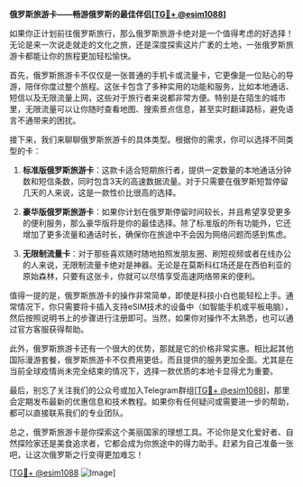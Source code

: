 **俄罗斯旅游卡——畅游俄罗斯的最佳伴侣[[TG💪+ @esim1088](https://t.me/s/esim1088)]**

如果你正计划前往俄罗斯旅行，那么俄罗斯旅游卡绝对是一个值得考虑的好选择！无论是来一次说走就走的文化之旅，还是深度探索这片广袤的土地，一张俄罗斯旅游卡都能让你的旅程更加轻松愉快。

首先，俄罗斯旅游卡不仅仅是一张普通的手机卡或流量卡，它更像是一位贴心的导游，陪伴你度过整个旅程。这张卡包含了多种实用的功能和服务，比如本地通话、短信以及无限流量上网，这些对于旅行者来说都非常方便。特别是在陌生的城市里，无限流量可以让你随时查看地图、搜索景点信息，甚至实时翻译路标，避免语言不通带来的困扰。

接下来，我们来聊聊俄罗斯旅游卡的具体类型。根据你的需求，你可以选择不同类型的卡：

1. **标准版俄罗斯旅游卡**：这款卡适合短期旅行者，提供一定数量的本地通话分钟数和短信条数，同时包含3天的高速数据流量。对于只需要在俄罗斯短暂停留几天的人来说，这是一款性价比很高的选择。

2. **豪华版俄罗斯旅游卡**：如果你计划在俄罗斯停留时间较长，并且希望享受更多的便利服务，那么豪华版将是你的最佳选择。除了标准版的所有功能外，它还增加了更多流量和通话时长，确保你在旅途中不会因为网络问题而感到焦虑。

3. **无限制流量卡**：对于那些喜欢随时随地拍照发朋友圈、刷短视频或者在线办公的人来说，无限制流量卡绝对是神器。无论是在莫斯科红场还是在西伯利亚的原始森林，只要有这张卡，你就可以尽情享受高速网络带来的便利。

值得一提的是，俄罗斯旅游卡的操作非常简单，即使是科技小白也能轻松上手。通常情况下，你只需要将卡插入支持eSIM技术的设备中（如智能手机或平板电脑），然后按照说明书上的步骤进行注册即可。当然，如果你对操作不太熟悉，也可以通过官方客服获得帮助。

此外，俄罗斯旅游卡还有一个很大的优势，那就是它的价格非常实惠。相比起其他国际漫游套餐，俄罗斯旅游卡不仅费用更低，而且提供的服务更加全面。尤其是在当前全球疫情尚未完全结束的情况下，选择一款优质的本地卡显得尤为重要。

最后，别忘了关注我们的公众号或加入Telegram群组[[TG💪+ @esim1088](https://t.me/s/esim1088)]，那里会定期发布最新的优惠信息和技术教程。如果你有任何疑问或需要进一步的帮助，都可以直接联系我们的专业团队。

总之，俄罗斯旅游卡是你探索这个美丽国家的理想工具。不论你是文化爱好者、自然探险家还是美食追求者，它都会成为你旅途中的得力助手。赶紧为自己准备一张吧，让这次俄罗斯之行变得更加难忘！

[[TG💪+ @esim1088](https://t.me/s/esim1088) ![Image](https://i.postimg.cc/4NQfJmqS/Snipaste-2025-05-13-00-14-12.png)]